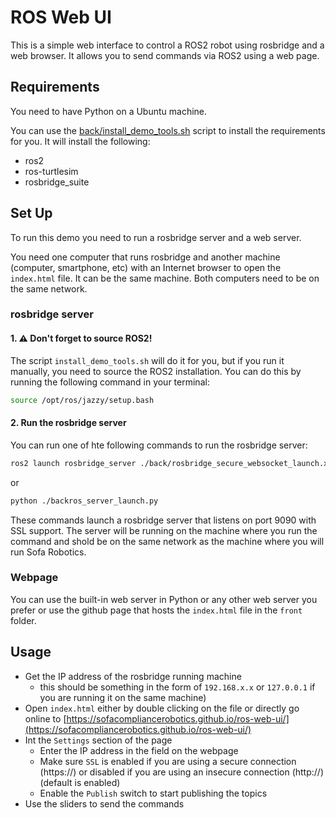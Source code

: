 # ROS Web UI
This is a simple web interface to control a ROS2 robot using rosbridge and a web browser. It allows you to send commands via ROS2 using a web page.

## Requirements
You need to have Python on a Ubuntu machine. 

You can use the [back/install_demo_tools.sh](./back/install_demo_tools.sh) script to install the requirements for you. It will install the following:
- ros2
- ros-turtlesim
- rosbridge_suite

## Set Up
To run this demo you need to run a rosbridge server and a web server.

You need one computer that runs rosbridge and another machine (computer, smartphone, etc) with an Internet browser to open the `index.html` file. It can be the same machine.
Both computers need to be on the same network.

### rosbridge server
#### 1. ⚠️ Don't forget to source ROS2!

The script `install_demo_tools.sh` will do it for you, but if you run it manually, you need to source the ROS2 installation. You can do this by running the following command in your terminal:
```bash
source /opt/ros/jazzy/setup.bash
```

#### 2. Run the rosbridge server
You can run one of hte following commands to run the rosbridge server:

```bash
ros2 launch rosbridge_server ./back/rosbridge_secure_websocket_launch.xml
```
or
```bash
python ./backros_server_launch.py
```

These commands launch a rosbridge server that listens on port 9090 with SSL support. The server will be running on the machine where you run the command and shold be on the same network as the machine where you will run Sofa Robotics.

### Webpage
You can use the built-in web server in Python or any other web server you prefer or use the github page that hosts the `index.html` file in the `front` folder.


## Usage
- Get the IP address of the rosbridge running machine
    - this should be something in the form of `192.168.x.x` or `127.0.0.1` if you are running it on the same machine) 
- Open `index.html` either by double clicking on the file or directly go online to [https://sofacompliancerobotics.github.io/ros-web-ui/](https://sofacompliancerobotics.github.io/ros-web-ui/)
- Int the `Settings` section of the page
    - Enter the IP address in the field on the webpage
    - Make sure `SSL` is enabled if you are using a secure connection (https://) or disabled if you are using an insecure connection (http://) (default is enabled)
    - Enable the `Publish` switch to start publishing the topics
- Use the sliders to send the commands
